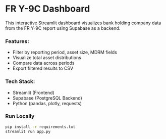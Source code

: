 # FR Y-9C Dashboard

This interactive Streamlit dashboard visualizes bank holding company data from the FR Y-9C report using Supabase as a backend.

### Features:
- Filter by reporting period, asset size, MDRM fields
- Visualize total asset distributions
- Compare data across periods
- Export filtered results to CSV

### Tech Stack:
- Streamlit (Frontend)
- Supabase (PostgreSQL Backend)
- Python (pandas, plotly, requests)

### Run Locally
```bash
pip install -r requirements.txt
streamlit run app.py
